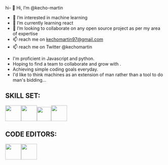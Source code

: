 hi- 👋 Hi, I’m @kecho-martin
- 👀 I’m interested in machine learning 
- 🌱 I’m currently learning react
- 💞️ I’m looking to collaborate on any open source project as per my area of expertise
- 📫 reach me on kechomartin97@gmail.com
- 📫 reach me on Twitter @kechomartin
<!---
kecho-martin/kecho-martin is a ✨ special ✨ repository because its `README.md` (this file) appears on your GitHub profile.
You can click the Preview link to take a look at your changes.
--->
- I'm proficient in Javascript and python. 
- Hoping to find a team to collaborate and grow with .
- Achieving simple coding goals everyday. 
- I'd like to think machines as an extension of man rather than a tool to do man's bidding...
## SKILL SET:
<img src="https://img.icons8.com/color/512/bootstrap.png" style="width: 50px; height:50px;"><img src="https://img.icons8.com/color/512/javascript.png" style="width: 50px; heigth: 50px;"><img src="https://img.icons8.com/color/512/react-native.png" style="width: 45px; height: 45px;"><img src="https://img.icons8.com/fluency/512/python.png" style="width: 50px; heigth: 50px;">
## CODE EDITORS:
<img src="https://img.icons8.com/color/512/visual-studio-code-2019.png" style="width: 50px; heigth: 50px;"><img src="https://img.icons8.com/fluency/512/atom-editor.png" style="width: 50px; heigth: 50px;">
